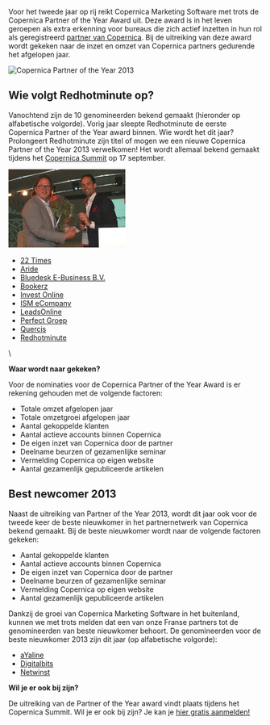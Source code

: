 Voor het tweede jaar op rij reikt Copernica Marketing Software met trots
de Copernica Partner of the Year Award uit. Deze award is in het leven
geroepen als extra erkenning voor bureaus die zich actief inzetten in
hun rol als geregistreerd [partner van
Copernica](./get-the-most-out-of-the-partner-license.md).
Bij de uitreiking van deze award wordt gekeken naar de inzet en omzet
van Copernica partners gedurende het afgelopen jaar.

![Copernica Partner of the Year
2013](../images/copernica-partner-of-the-year-2013.png "Copernica Partner of the Year")

Wie volgt Redhotminute op?
--------------------------

Vanochtend zijn de 10 genomineerden bekend gemaakt (hieronder op
alfabetische volgorde). Vorig jaar sleepte Redhotminute de eerste
Copernica Partner of the Year award binnen. Wie wordt het dit jaar?
Prolongeert Redhotminute zijn titel of mogen we een nieuwe Copernica
Partner of the Year 2013 verwelkomen! Het wordt allemaal bekend gemaakt
tijdens het [Copernica
Summit](http://www.copernica.com/nl/ondersteuning/copernica-summit "Copernica Summit 2013")
op 17 september.

![Uitreiking Partner of the Year](../images/DMSummit03.JPG)

-   [22 Times](https://www.copernica.com/nl/partners/profile/454681)
-   [Aride](https://www.copernica.com/nl/partners/profile/2157)
-   [Bluedesk E-Business
    B.V.](https://www.copernica.com/nl/partners/profile/4537956)
-   [Bookerz](https://www.copernica.com/nl/partners/profile/4541127)
-   [Invest
    Online](https://www.copernica.com/nl/partners/profile/4540325)
-   [ISM
    eCompany](https://www.copernica.com/nl/partners/profile/4533916)
-   [LeadsOnline](https://www.copernica.com/nl/partners/profile/4465793)
-   [Perfect Groep](https://www.copernica.com/nl/partners/profile/2036)
-   [Quercis](https://www.copernica.com/nl/partners/profile/4537232)
-   [Redhotminute](https://www.copernica.com/nl/partners/profile/4463119)

\

**Waar wordt naar gekeken?**

Voor de nominaties voor de Copernica Partner of the Year Award is er
rekening gehouden met de volgende factoren:

-   Totale omzet afgelopen jaar
-   Totale omzetgroei afgelopen jaar
-   Aantal gekoppelde klanten
-   Aantal actieve accounts binnen Copernica
-   De eigen inzet van Copernica door de partner
-   Deelname beurzen of gezamenlijke seminar
-   Vermelding Copernica op eigen website
-   Aantal gezamenlijk gepubliceerde artikelen

Best newcomer 2013
------------------

Naast de uitreiking van Partner of the Year 2013, wordt dit jaar ook
voor de tweede keer de beste nieuwkomer in het partnernetwerk van
Copernica bekend gemaakt. Bij de beste nieuwkomer wordt naar de volgende
factoren gekeken:

-   Aantal gekoppelde klanten
-   Aantal actieve accounts binnen Copernica
-   De eigen inzet van Copernica door de partner
-   Deelname beurzen of gezamenlijke seminar
-   Vermelding Copernica op eigen website
-   Aantal gezamenlijk gepubliceerde artikelen

Dankzij de groei van Copernica Marketing Software in het buitenland,
kunnen we met trots melden dat een van onze Franse partners tot de
genomineerden van beste nieuwkomer behoort. De genomineerden voor de
beste nieuwkomer 2013 zijn dit jaar (op alfabetische volgorde):

-   [aYaline](https://www.copernica.com/en/partners/profile/6999374)
-   [Digitalbits](https://www.copernica.com/nl/partners/profile/4543021)
-   [Netwinst](https://www.copernica.com/nl/partners/profile/7000698)

**Wil je er ook bij zijn?**

De uitreiking van de Partner of the Year award vindt plaats tijdens het
Copernica Summit. Wil je er ook bij zijn? Je kan je [hier gratis
aanmelden!](http://www.copernica.com/nl/ondersteuning/copernica-summit/meld-je-nu-aan-voor-het-copernica-summit "Aanmelden Copernica Summit")

 
